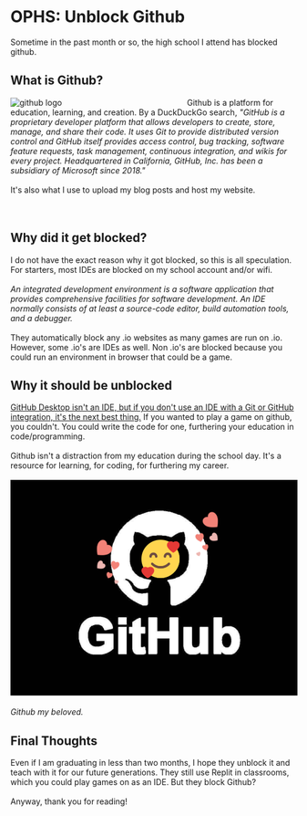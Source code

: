 # OPHS: Unblock Github
Sometime in the past month or so, the high school I attend has blocked github. 

## What is Github?
<img src="https://external-content.duckduckgo.com/iu/?u=https%3A%2F%2Fcdn.pixabay.com%2Fphoto%2F2022%2F01%2F30%2F13%2F33%2Fgithub-6980894_1280.png&f=1&nofb=1&ipt=06d5abf300b656e2f65f0a90988daa54d1c988856df3695bd57fa18fb5a69fe9&ipo=images" alt="github logo" style= "float: left; padding-right:10px" width="300"/> Github is a platform for education, learning, and creation. By a DuckDuckGo search, *"GitHub is a proprietary developer platform that allows developers to create, store, manage, and share their code. 
It uses Git to provide distributed version control and GitHub itself provides access control, bug tracking, software feature requests, task management, continuous integration, and wikis for every project. 
Headquartered in California, GitHub, Inc. has been a subsidiary of Microsoft since 2018."* <br><br>
It's also what I use to upload my blog posts and host my website. <br><br><br>

## Why did it get blocked?
I do not have the exact reason why it got blocked, so this is all speculation. For starters, most IDEs are blocked on my school account and/or wifi. <br><br>
*An integrated development environment is a software application that provides comprehensive facilities for software development. An IDE normally consists of at least a source-code editor, build automation tools, and a debugger.* <br><br>
They automatically block any .io websites as many games are run on .io. However, some .io's are IDEs as well. Non .io's are blocked because you could run an environment in browser that could be a game. 

## Why it should be unblocked
[GitHub Desktop isn't an IDE, but if you don't use an IDE with a Git or GitHub integration, it's the next best thing.](https://github.blog/developer-skills/github/learn-how-to-use-github-with-your-favorite-ide/#:~:text=GitHub%20Desktop%20isn't%20an,%2C%20Electron%2Dbased%20Desktop%20App.) If you wanted to play a game on github, you couldn't. You could write the code for one, furthering your education in code/programming.  <br><br>
Github isn't a distraction from my education during the school day. It's a resource for learning, for coding, for furthering my career. <br><br>
<img src="https://github.com/CaptainSapphire/PH-s-Blog/blob/main/assets/March%202025/Untitled%20drawing.png?raw=true" alt="github logo" width="600"/><br><br>
*Github my beloved.*

## Final Thoughts
Even if I am graduating in less than two months, I hope they unblock it and teach with it for our future generations. They still use Replit in classrooms, which you could play games on as an IDE. But they block Github?<br><br>
Anyway, thank you for reading! 
